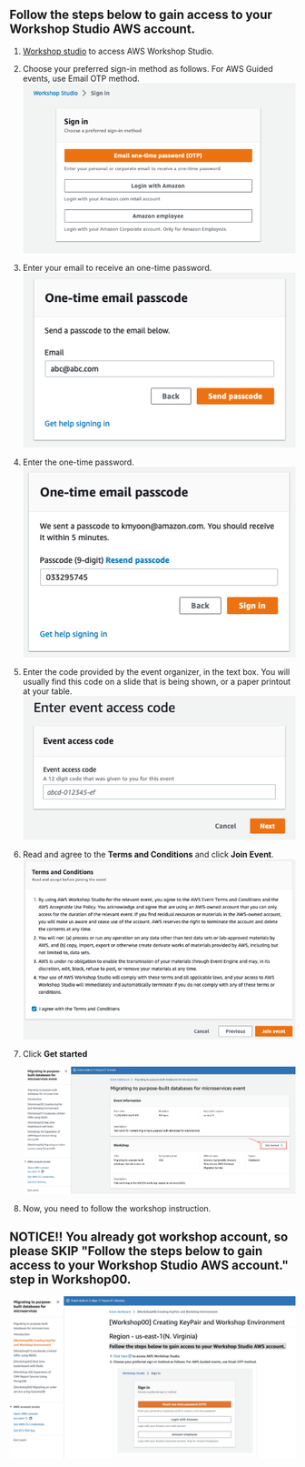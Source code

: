 ## Follow the steps below to gain access to your Workshop Studio AWS account.

1. [Workshop studio](https://catalog.workshops.aws/join) to access AWS Workshop Studio.

2. Choose your preferred sign-in method as follows. For AWS Guided events, use Email OTP method.  
   ![image-20221024222821903](./images/image-20221024222821903.png)

3. Enter your email to receive an one-time password.  
   ![image-20221024223124519](./images/image-20221024223124519.png)

4. Enter the one-time password.  
   ![image-20221024223401320](./images/image-20221024223401320.png)

5. Enter the code provided by the event organizer, in the text box. You will usually find this code on a slide that is being shown, or a paper printout at your table.  
   ![image-20221024224212271](./images/image-20221024224212271.png)

6. Read and agree to the **Terms and Conditions** and click **Join Event**.  
   ![image-20221024224602690](./images/image-20221024224602690.png)

7. Click **Get started** 

   ![Screen Shot 2022-11-30 at 4.36.11 PM](./images/image-20221130233911.png)

8. Now, you need to follow the workshop instruction. 

## NOTICE!! You already got workshop account, so please SKIP "Follow the steps below to gain access to your Workshop Studio AWS account." step in Workshop00.

![Screen Shot 2022-11-30 at 4.36.11 PM](./images/instruction.png)

##  
